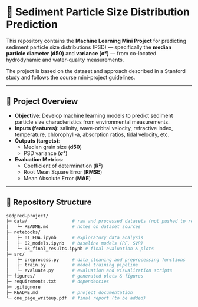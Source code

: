 # 🌊 Sediment Particle Size Distribution Prediction

This repository contains the **Machine Learning Mini Project** for predicting sediment particle size distributions (PSD) — specifically the **median particle diameter (d50)** and **variance (σ²)** — from co-located hydrodynamic and water-quality measurements.

The project is based on the dataset and approach described in a Stanford study and follows the course mini-project guidelines.

---

## 📌 Project Overview
- **Objective**: Develop machine learning models to predict sediment particle size characteristics from environmental measurements.  
- **Inputs (features)**: salinity, wave-orbital velocity, refractive index, temperature, chlorophyll-a, absorption ratios, tidal velocity, etc.  
- **Outputs (targets)**:  
  - Median grain size (**d50**)  
  - PSD variance (**σ²**)  
- **Evaluation Metrics**:  
  - Coefficient of determination (**R²**)  
  - Root Mean Square Error (**RMSE**)  
  - Mean Absolute Error (**MAE**)  

---

## 📂 Repository Structure
```bash
sedpred-project/
├─ data/                 # raw and processed datasets (not pushed to repo if large)
│   └─ README.md         # notes on dataset sources
├─ notebooks/
│   ├─ 01_EDA.ipynb      # exploratory data analysis
│   ├─ 02_models.ipynb   # baseline models (RF, SVR)
│   └─ 03_final_results.ipynb # final evaluation & plots
├─ src/
│   ├─ preprocess.py     # data cleaning and preprocessing functions
│   ├─ train.py          # model training pipeline
│   └─ evaluate.py       # evaluation and visualization scripts
├─ figures/              # generated plots & figures
├─ requirements.txt      # dependencies
├─ .gitignore
├─ README.md             # project documentation
└─ one_page_writeup.pdf  # final report (to be added)
